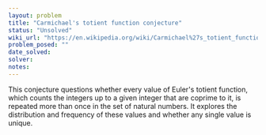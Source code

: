 ```yaml
---
layout: problem
title: "Carmichael's totient function conjecture"
status: "Unsolved"
wiki_url: "https://en.wikipedia.org/wiki/Carmichael%27s_totient_function_conjecture"
problem_posed: ""
date_solved:
solver:
notes:
---
```

This conjecture questions whether every value of Euler's totient function, which counts the integers up to a given integer that are coprime to it, is repeated more than once in the set of natural numbers. It explores the distribution and frequency of these values and whether any single value is unique.